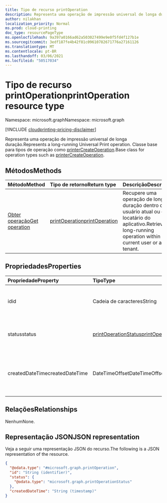 ```yaml
---
title: Tipo de recurso printOperation
description: Representa uma operação de impressão universal de longa duração. Classe base para tipos de operação como printerCreateOperation.
author: nilakhan
localization_priority: Normal
ms.prod: cloud-printing
doc_type: resourcePageType
ms.openlocfilehash: 9a397a0166ad62a503027499e9e0f5fd4f127b1e
ms.sourcegitcommit: 3edf187fe4b42f81c09610782671776a27161126
ms.translationtype: MT
ms.contentlocale: pt-BR
ms.lasthandoff: 03/06/2021
ms.locfileid: "50517034"
---
```

# <a name="printoperation-resource-type"></a><span data-ttu-id="80e20-104">Tipo de recurso printOperation</span><span class="sxs-lookup"><span data-stu-id="80e20-104">printOperation resource type</span></span>

<span data-ttu-id="80e20-105">Namespace: microsoft.graph</span><span class="sxs-lookup"><span data-stu-id="80e20-105">Namespace: microsoft.graph</span></span>

[!INCLUDE [cloudprinting-pricing-disclaimer](../../includes/cloudprinting-pricing-disclaimer.md)]

<span data-ttu-id="80e20-106">Representa uma operação de impressão universal de longa duração.</span><span class="sxs-lookup"><span data-stu-id="80e20-106">Represents a long-running Universal Print operation.</span></span> <span data-ttu-id="80e20-107">Classe base para tipos de operação como [printerCreateOperation](printercreateoperation.md).</span><span class="sxs-lookup"><span data-stu-id="80e20-107">Base class for operation types such as [printerCreateOperation](printercreateoperation.md).</span></span>

## <a name="methods"></a><span data-ttu-id="80e20-108">Métodos</span><span class="sxs-lookup"><span data-stu-id="80e20-108">Methods</span></span>
|<span data-ttu-id="80e20-109">Método</span><span class="sxs-lookup"><span data-stu-id="80e20-109">Method</span></span>|<span data-ttu-id="80e20-110">Tipo de retorno</span><span class="sxs-lookup"><span data-stu-id="80e20-110">Return type</span></span>|<span data-ttu-id="80e20-111">Descrição</span><span class="sxs-lookup"><span data-stu-id="80e20-111">Description</span></span>|
|:---|:---|:---|
| [<span data-ttu-id="80e20-112">Obter operação</span><span class="sxs-lookup"><span data-stu-id="80e20-112">Get operation</span></span>](../api/printoperation-get.md) | [<span data-ttu-id="80e20-113">printOperation</span><span class="sxs-lookup"><span data-stu-id="80e20-113">printOperation</span></span>](printoperation.md) | <span data-ttu-id="80e20-114">Recupere uma operação de longa duração dentro do usuário atual ou do locatário do aplicativo.</span><span class="sxs-lookup"><span data-stu-id="80e20-114">Retrieve a long-running operation within current user or app's tenant.</span></span> |

## <a name="properties"></a><span data-ttu-id="80e20-115">Propriedades</span><span class="sxs-lookup"><span data-stu-id="80e20-115">Properties</span></span>
|<span data-ttu-id="80e20-116">Propriedade</span><span class="sxs-lookup"><span data-stu-id="80e20-116">Property</span></span>|<span data-ttu-id="80e20-117">Tipo</span><span class="sxs-lookup"><span data-stu-id="80e20-117">Type</span></span>|<span data-ttu-id="80e20-118">Descrição</span><span class="sxs-lookup"><span data-stu-id="80e20-118">Description</span></span>|
|:---|:---|:---|
|<span data-ttu-id="80e20-119">id</span><span class="sxs-lookup"><span data-stu-id="80e20-119">id</span></span>|<span data-ttu-id="80e20-120">Cadeia de caracteres</span><span class="sxs-lookup"><span data-stu-id="80e20-120">String</span></span>|<span data-ttu-id="80e20-121">O identificador da operação.</span><span class="sxs-lookup"><span data-stu-id="80e20-121">The operation's identifier.</span></span> <span data-ttu-id="80e20-122">Somente leitura.</span><span class="sxs-lookup"><span data-stu-id="80e20-122">Read-only.</span></span>|
|<span data-ttu-id="80e20-123">status</span><span class="sxs-lookup"><span data-stu-id="80e20-123">status</span></span>|[<span data-ttu-id="80e20-124">printOperationStatus</span><span class="sxs-lookup"><span data-stu-id="80e20-124">printOperationStatus</span></span>](printoperationstatus.md)|<span data-ttu-id="80e20-125">O status da operação.</span><span class="sxs-lookup"><span data-stu-id="80e20-125">The status of the operation.</span></span> <span data-ttu-id="80e20-126">Somente leitura.</span><span class="sxs-lookup"><span data-stu-id="80e20-126">Read-only.</span></span>|
|<span data-ttu-id="80e20-127">createdDateTime</span><span class="sxs-lookup"><span data-stu-id="80e20-127">createdDateTime</span></span>|<span data-ttu-id="80e20-128">DateTimeOffset</span><span class="sxs-lookup"><span data-stu-id="80e20-128">DateTimeOffset</span></span>|<span data-ttu-id="80e20-129">DateTimeOffset quando a operação foi criada.</span><span class="sxs-lookup"><span data-stu-id="80e20-129">The DateTimeOffset when the operation was created.</span></span> <span data-ttu-id="80e20-130">Somente leitura.</span><span class="sxs-lookup"><span data-stu-id="80e20-130">Read-only.</span></span>|

## <a name="relationships"></a><span data-ttu-id="80e20-131">Relações</span><span class="sxs-lookup"><span data-stu-id="80e20-131">Relationships</span></span>
<span data-ttu-id="80e20-132">Nenhum</span><span class="sxs-lookup"><span data-stu-id="80e20-132">None.</span></span>

## <a name="json-representation"></a><span data-ttu-id="80e20-133">Representação JSON</span><span class="sxs-lookup"><span data-stu-id="80e20-133">JSON representation</span></span>
<span data-ttu-id="80e20-134">Veja a seguir uma representação JSON do recurso.</span><span class="sxs-lookup"><span data-stu-id="80e20-134">The following is a JSON representation of the resource.</span></span>
<!-- {
  "blockType": "resource",
  "keyProperty": "id",
  "@odata.type": "microsoft.graph.printOperation",
  "openType": false
}
-->
``` json
{
  "@odata.type": "#microsoft.graph.printOperation",
  "id": "String (identifier)",
  "status": {
    "@odata.type": "microsoft.graph.printOperationStatus"
  },
  "createdDateTime": "String (timestamp)"
}
```

